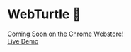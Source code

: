 # WebTurtle 🐢
<a href="#" target="_blank">Coming Soon on the Chrome Webstore!</a>
<br>
<a href="https://webturtle.co/" target="_blank">Live Demo</a>
